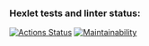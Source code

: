 ### Hexlet tests and linter status:
[![Actions Status](https://github.com/SnawBilly/python-project-49/actions/workflows/hexlet-check.yml/badge.svg)](https://github.com/SnawBilly/python-project-49/actions)
[![Maintainability](https://api.codeclimate.com/v1/badges/8e382d7c95fc535d26a3/maintainability)](https://codeclimate.com/github/SnawBilly/python-project-49/maintainability)
